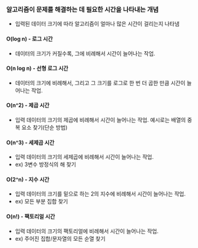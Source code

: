 ### 알고리즘이 문제를 해결하는 데 필요한 시간을 나타내는 개념
- 입력된 데이터 크기에 따라 알고리즘이 얼마나 많은 시간이 걸리는지 나타냄

#### O(log n) - 로그 시간 
- 데이터의 크기가 커질수록, 그에 비례해서 시간이 늘어나는 작업.

#### O(n log n) - 선형 로그 시간

- 데이터의 크기에 비례해서, 그리고 그 크기를 로그로 한 번 더 곱한 만큼 시간이 늘어나는 작업.
  
#### O(n^2) - 제곱 시간
- 입력 데이터의 크기의 제곱에 비례해서 시간이 늘어나는 작업. 예시로는 배열의 중복 요소 찾기(단순 방법)

#### O(n^3) - 세제곱 시간
- 입력 데이터의 크기의 세제곱에 비례해서 시간이 늘어나는 작업.
- ex) 3변수 방정식의 해 찾기

#### O(2^n) - 지수 시간
- 입력 데이터의 크기를 밑으로 하는 2의 지수에 비례해서 시간이 늘어나는 작업.
- ex) 모든 부분 집합 찾기

#### O(n!) - 팩토리얼 시간
- 입력 데이터의 크기의 팩토리얼에 비례해서 시간이 늘어나는 작업.
-  ex) 주어진 집합/문자열의 모든 순열 찾기

